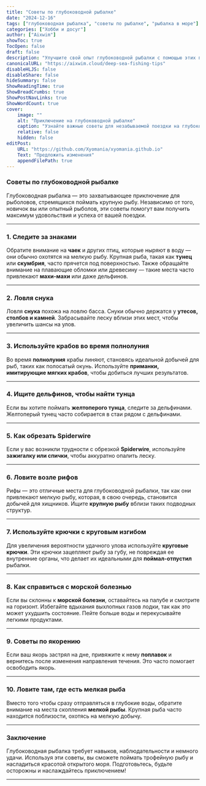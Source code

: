 ```yaml
---
title: "Советы по глубоководной рыбалке"
date: "2024-12-16"
tags: ["глубоководная рыбалка", "советы по рыбалке", "рыбалка в море"]
categories: ["Хобби и досуг"]
author: ["Aixwim"]
showToc: true
TocOpen: false
draft: false
description: "Улучшите свой опыт глубоководной рыбалки с помощью этих полезных советов для успешного и увлекательного приключения."
canonicalURL: "https://aixwim.cloud/deep-sea-fishing-tips"
disableHLJS: false
disableShare: false
hideSummary: false
ShowReadingTime: true
ShowBreadCrumbs: true
ShowPostNavLinks: true
ShowWordCount: true
cover:
    image: ""
    alt: "Приключение на глубоководной рыбалке"
    caption: "Узнайте важные советы для незабываемой поездки на глубоководную рыбалку."
    relative: false
    hidden: false
editPost:
    URL: "https://github.com/Xyomania/xyomania.github.io"
    Text: "Предложить изменения"
    appendFilePath: true
---
```


### Советы по глубоководной рыбалке

Глубоководная рыбалка — это захватывающее приключение для рыболовов, стремящихся поймать крупную рыбу. Независимо от того, новичок вы или опытный рыболов, эти советы помогут вам получить максимум удовольствия и успеха от вашей поездки.

---

### 1. Следите за знаками

Обратите внимание на **чаек** и других птиц, которые ныряют в воду — они обычно охотятся на мелкую рыбу. Крупная рыба, такая как **тунец** или **скумбрия**, часто прячется под поверхностью. Также обращайте внимание на плавающие обломки или древесину — такие места часто привлекают **махи-махи** или даже дельфинов.

---

### 2. Ловля снука

Ловля **снука** похожа на ловлю басса. Снуки обычно держатся у **утесов, столбов и камней**. Забрасывайте леску вблизи этих мест, чтобы увеличить шансы на улов.

---

### 3. Используйте крабов во время полнолуния

Во время **полнолуния** крабы линяют, становясь идеальной добычей для рыб, таких как полосатый окунь. Используйте **приманки, имитирующие мягких крабов**, чтобы добиться лучших результатов.

---

### 4. Ищите дельфинов, чтобы найти тунца

Если вы хотите поймать **желтоперого тунца**, следите за дельфинами. Желтоперый тунец часто собирается в стаи рядом с дельфинами.

---

### 5. Как обрезать Spiderwire

Если у вас возникли трудности с обрезкой **Spiderwire**, используйте **зажигалку или спички**, чтобы аккуратно опалить леску.

---

### 6. Ловите возле рифов

Рифы — это отличные места для глубоководной рыбалки, так как они привлекают мелкую рыбу, которая, в свою очередь, становится добычей для хищников. Ищите **крупную рыбу** вблизи таких подводных структур.

---

### 7. Используйте крючки с круговым изгибом

Для увеличения вероятности удачного улова используйте **круговые крючки**. Эти крючки зацепляют рыбу за губу, не повреждая ее внутренние органы, что делает их идеальными для **поймал-отпустил** рыбалки.

---

### 8. Как справиться с морской болезнью

Если вы склонны к **морской болезни**, оставайтесь на палубе и смотрите на горизонт. Избегайте вдыхания выхлопных газов лодки, так как это может ухудшить состояние. Пейте больше воды и перекусывайте легкими продуктами.

---

### 9. Советы по якорению

Если ваш якорь застрял на дне, привяжите к нему **поплавок** и вернитесь после изменения направления течения. Это часто помогает освободить якорь.

---

### 10. Ловите там, где есть мелкая рыба

Вместо того чтобы сразу отправляться в глубокие воды, обратите внимание на места скопления **мелкой рыбы**. Крупная рыба часто находится поблизости, охотясь на мелкую добычу.

---

### Заключение

Глубоководная рыбалка требует навыков, наблюдательности и немного удачи. Используя эти советы, вы сможете поймать трофейную рыбу и насладиться красотой открытого моря. Подготовьтесь, будьте осторожны и наслаждайтесь приключением!

---
